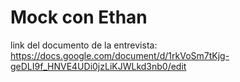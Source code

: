 # Mock con Ethan
link del documento de la entrevista: 
https://docs.google.com/document/d/1rkVoSm7tKjg-geDLI9f_HNVE4UDi0jzLiKJWLkd3nb0/edit
